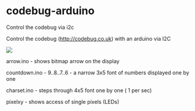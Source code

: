 # codebug-arduino
Control the codebug via i2c

Control the codebug (http://codebug.co.uk) with an arduino via I2C

![](http://i.imgur.com/bCNtBWKm.jpg)


arrow.ino  - shows bitmap arrow on the display

countdown.ino - 9..8..7..6  - a narrow 3x5 font of numbers displayed one by one

charset.ino - steps through 4x5 font one by one ( 1 per sec)

pixelxy - shows access of single pixels (LEDs) 

